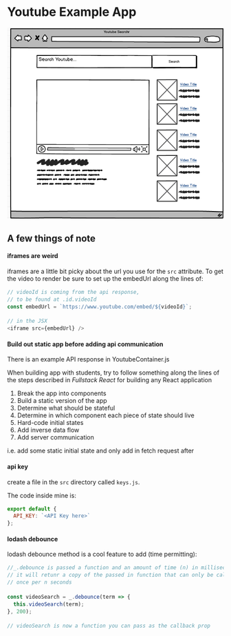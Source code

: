 # Youtube Example App

![Copy this image if you like](youtube-example-mockup-img.png)

## A few things of note

#### iframes are weird

iframes are a little bit picky about the url you use for the `src` attribute.
To get the video to render be sure to set up the embedUrl along the lines of:

```js
// videoId is coming from the api response,
// to be found at .id.videoId
const embedUrl = `https://www.youtube.com/embed/${videoId}`;

// in the JSX
<iframe src={embedUrl} />
```
#### Build out static app before adding api communication

There is an example API response in YoutubeContainer.js

When building app with students, try to follow something along the lines of the steps described in *Fullstack React* for building any React application

1. Break the app into components
2. Build a static version of the app
3. Determine what should be stateful
4. Determine in which component each piece of state should live
5. Hard-code initial states
6. Add inverse data flow
7. Add server communication

i.e. add some static initial state and only add in fetch request after

#### api key

create a file in the `src` directory called `keys.js`.

The code inside mine is:

```js
export default {
  API_KEY: `<API Key here>`
};

```

#### lodash debounce

lodash debounce method is a cool feature to add (time permitting):

```js
//_.debounce is passed a function and an amount of time (n) in milliseconds.
// it will retunr a copy of the passed in function that can only be called
// once per n seconds

const videoSearch = _.debounce(term => {
  this.videoSearch(term);
}, 200);

// videoSearch is now a function you can pass as the callback prop
```
